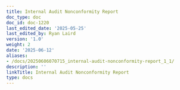 ```yaml
---
title: Internal Audit Nonconformity Report
doc_type: doc
doc_id: doc-1220
last_edited_date: '2025-05-25'
last_edited_by: Ryan Laird
version: '1.0'
weight: 2
date: '2025-06-12'
aliases:
- /docs/20250606070715_internal-audit-nonconformity-report_1_1/
description: ''
linkTitle: Internal Audit Nonconformity Report
type: docs
---
```


